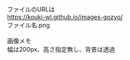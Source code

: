 ファイルのURLは
<br>
https://kouki-wl.github.io/images-gozyo/
<br>
ファイル名.png
<br>
<br>
画像メモ
<br>
幅は200px、高さ指定無し、背景は透過

